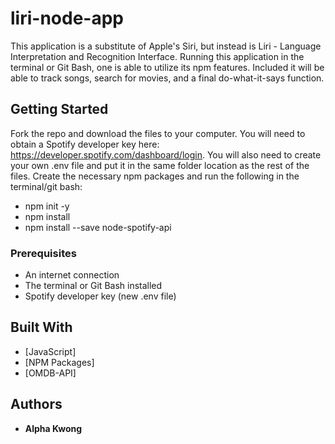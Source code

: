# liri-node-app

This application is a substitute of Apple's Siri, but instead is Liri - Language Interpretation and Recognition Interface. Running this application in the terminal or Git Bash, one is able to utilize its npm features. Included it will be able to track songs, search for movies, and a final do-what-it-says function.

## Getting Started

Fork the repo and download the files to your computer. You will need to obtain a Spotify developer key here: https://developer.spotify.com/dashboard/login. You will also need to create your own .env file and put it in the same folder location as the rest of the files. Create the necessary npm packages and run the following in the terminal/git bash:

- npm init -y
- npm install
- npm install --save node-spotify-api

### Prerequisites

- An internet connection
- The terminal or Git Bash installed
- Spotify developer key (new .env file)

## Built With

* [JavaScript]
* [NPM Packages]
* [OMDB-API]

## Authors

* **Alpha Kwong**

